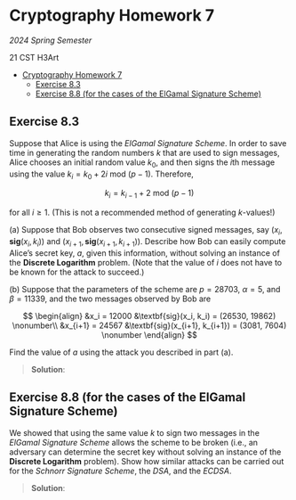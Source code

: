 # Cryptography Homework 7

*2024 Spring Semester*

$\text{21 CST H3Art}$

<!-- TOC -->

- [Cryptography Homework 7](#cryptography-homework-7)
  - [Exercise 8.3](#exercise-83)
  - [Exercise 8.8 (for the cases of the ElGamal Signature Scheme)](#exercise-88-for-the-cases-of-the-elgamal-signature-scheme)

<!-- /TOC -->

## Exercise 8.3

Suppose that Alice is using the *ElGamal Signature Scheme*. In order to save time in generating the random numbers $k$ that are used to sign messages, Alice chooses an initial random value $k_0$, and then signs the $i$th message using the value $k_i = k_0 + 2i\text{ mod }(p − 1)$. Therefore,

$$
k_i = k_{i-1} + 2\text{ mod }(p - 1)
$$

for all $i ≥ 1$. (This is not a recommended method of generating $k$-values!)

(a) Suppose that Bob observes two consecutive signed messages, say $(x_i, \textbf{sig}(x_i, k_i))$ and $(x_{i+1}, \textbf{sig}(x_{i+1}, k_{i+1}))$. Describe how Bob can easily compute Alice’s secret key, $a$, given this information, without solving an instance of the $\textbf{Discrete Logarithm}$ problem. (Note that the value of $i$ does not have to be known for the attack to succeed.)

(b) Suppose that the parameters of the scheme are $p = 28703$, $α = 5$, and $β = 11339$, and the two messages observed by Bob are

$$
\begin{align}
    &x_i = 12000 &\textbf{sig}(x_i, k_i) = (26530, 19862) \nonumber\\
    &x_{i+1} = 24567 &\textbf{sig}(x_{i+1}, k_{i+1}) = (3081, 7604) \nonumber
\end{align}
$$

Find the value of $a$ using the attack you described in part (a).

> **Solution**: 

## Exercise 8.8 (for the cases of the ElGamal Signature Scheme)

We showed that using the same value $k$ to sign two messages in the *ElGamal Signature Scheme* allows the scheme to be broken (i.e., an adversary can determine the secret key without solving an instance of the $\textbf{Discrete Logarithm}$ problem). Show how similar attacks can be carried out for the *Schnorr Signature Scheme*, the *DSA*, and the *ECDSA*.

> **Solution**: